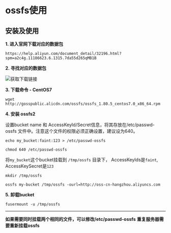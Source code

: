 # ossfs使用

## 安装及使用
**1. 进入官网下载对应的数据包**

```https://help.aliyun.com/document_detail/32196.html?spm=a2c4g.11186623.6.1315.7da55d265qMB1B```

**2. 寻找对应的数据包**

![获取下载链接](https://github.com/ZhiZhao-Hong/Note/blob/master/ossfs/img/ossfs%E4%B8%8B%E8%BD%BD.png)

**3. 下载命令 - CentOS7**

```wget http://gosspublic.alicdn.com/ossfs/ossfs_1.80.5_centos7.0_x86_64.rpm```

**4. 安装 ossfs2**

设置bucket name 和 AccessKeyId/Secret信息，将其存放在/etc/passwd-ossfs 文件中。注意这个文件的权限必须正确设置，建议设为640。

```echo my_bucket:faint:123 > /etc/passwd-ossfs```

```chmod 640 /etc/passwd-ossfs```

将```my_bucket```这个bucket挂载到 ```/tmp/ossfs``` 目录下， AccessKeyIds是```faint```,
AccessKeySecret是```123```

```mkdir /tmp/ossfs```

```ossfs my-bucket /tmp/ossfs -ourl=http://oss-cn-hangzhou.aliyuncs.com```

**5. 卸载bucket**

```fusermount -u /tmp/ossfs ```

---
**如果需要同时挂载两个相同的文件，可以修改/etc/passwd-ossfs**
**重复服务器需要重新挂载ossfs**